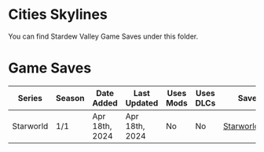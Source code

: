 # Cities Skylines
You can find Stardew Valley Game Saves under this folder.  

# Game Saves
| Series | Season | Date Added | Last Updated | Uses Mods | Uses DLCs | Save Download |
| --- | --- | --- | --- | --- | --- | --- |
| Starworld | 1/1 | Apr 18th, 2024 | Apr 18th, 2024 | No | No | [Starworld_Season_1.zip](https://github.com/northwesttrees-gaming/game-saves/raw/main/Games/Saves/StardewValley/Starworld_Season_1.zip) |
